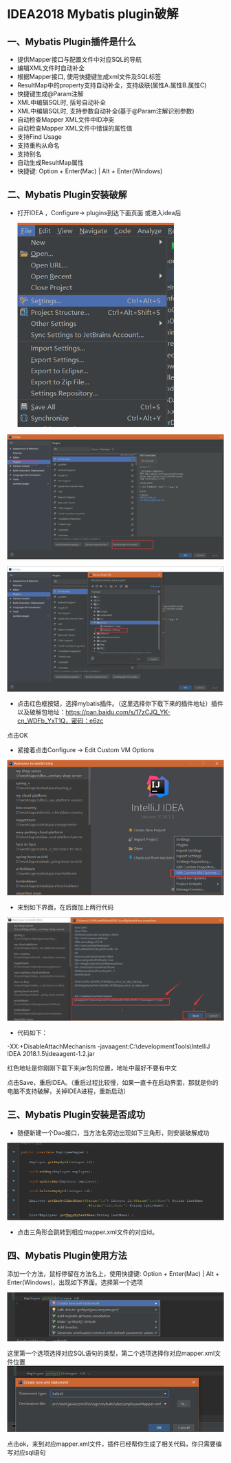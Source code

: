 # IDEA2018 Mybatis plugin破解 



## 一、Mybatis Plugin插件是什么

- 提供Mapper接口与配置文件中对应SQL的导航
- 编辑XML文件时自动补全
- 根据Mapper接口, 使用快捷键生成xml文件及SQL标签
- ResultMap中的property支持自动补全，支持级联(属性A.属性B.属性C)
- 快捷键生成@Param注解
- XML中编辑SQL时, 括号自动补全
- XML中编辑SQL时, 支持参数自动补全(基于@Param注解识别参数)
- 自动检查Mapper XML文件中ID冲突
- 自动检查Mapper XML文件中错误的属性值
- 支持Find Usage
- 支持重构从命名
- 支持别名
- 自动生成ResultMap属性
- 快捷键: Option + Enter(Mac) | Alt + Enter(Windows)

 

## 二、Mybatis Plugin安装破解



- 打开IDEA ，Configure-> plugins到达下面页面 或进入idea后

  ![1](img/1.png)

![2](img/2.png)

![3](img/3.png)

- 点击红色框按钮，选择mybatis插件。（这里选择你下载下来的插件地址）插件以及破解包地址：https://pan.baidu.com/s/17zCJQ_YK-cn_WDFb_YxT1Q，密码：e6zc


点击OK

- 紧接着点击Configure -> Edit Custom VM Options

![4](img/4.png)

- 来到如下界面，在后面加上两行代码

![](img/5.png)

- 代码如下：

-XX:+DisableAttachMechanism
-javaagent:C:\developmentTools\IntelliJ IDEA 2018.1.5\ideaagent-1.2.jar

红色地址是你刚刚下载下来jar包的位置，地址中最好不要有中文

点击Save，重启IDEA。（重启过程比较慢，如果一直卡在启动界面，那就是你的电脑不支持破解，关掉IDEA进程，重新启动）

 

## 三、Mybatis Plugin安装是否成功

- 随便新建一个Dao接口，当方法名旁边出现如下三角形，则安装破解成功

![8](img/8.png)

- 点击三角形会跳转到相应mapper.xml文件的对应id。



## 四、Mybatis Plugin使用方法

添加一个方法，鼠标停留在方法名上，使用快捷键: Option + Enter(Mac) | Alt + Enter(Windows)，出现如下界面。选择第一个选项

 ![6](img/6.png)

这里第一个选项选择对应SQL语句的类型，第二个选项选择你对应mapper.xml文件位置
 ![7](img/7.png)

点击ok，来到对应mapper.xml文件，插件已经帮你生成了相关代码，你只需要编写对应sql语句
